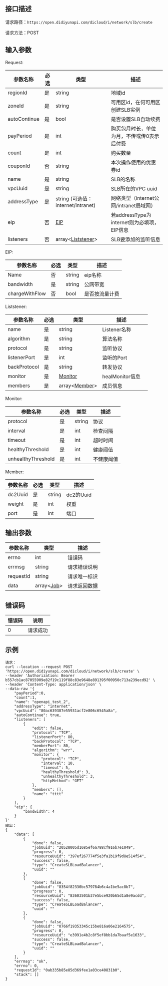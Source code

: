 ## 接口描述

请求路径：`https://open.didiyunapi.com/dicloud/i/network/slb/create`

请求方法：POST

## 输入参数

<span id="Request"></span>
Request:

| 参数名称     | 必选 | 类型                               | 描述                                        |
| ------------ | ---- | ---------------------------------- | ------------------------------------------- |
| regionId     | 是   | string                             | 地域id                                      |
| zoneId       | 是   | string                             | 可用区id，在何可用区创建SLB实例             |
| autoContinue | 是   | bool                               | 是否设置SLB自动续费                         |
| payPeriod    | 是   | int                                | 购买包月时长，单位为月，不传或传0表示后付费 |
| count        | 是   | int                                | 购买数量                                    |
| couponId     | 否   | string                             | 本次操作使用的优惠券id                      |
| name         | 是   | string                             | SLB的名称                                   |
| vpcUuid      | 是   | string                             | SLB所在的VPC uuid                           |
| addressType  | 是   | string (可选值：internet/intranet) | 网络类型（internet公网/intranet局域网）     |
| eip          | 否   | [EIP](#EIP)                        | 若addressType为internet则为必填项，EIP信息  |
| listeners    | 否   | array<[Liststener](#Liststener)>   | SLB要添加的监听信息                         |

<span id="EIP"></span>
EIP:

| 参数名称       | 必选 | 类型   | 描述           |
| -------------- | ---- | ------ | -------------- |
| Name           | 否   | string | eip名称        |
| bandwidth      | 是   | string | 公网带宽       |
| chargeWithFlow | 否   | bool   | 是否按流量计费 |

<span id="Liststener"></span>
Liststener:

| 参数名称     | 必选 | 类型                     | 描述            |      |
| ------------ | ---- | ------------------------ | --------------- | ---- |
| name         | 是   | string                   | Listener名称    |      |
| algorithm    | 是   | string                   | 算法名称        |      |
| protocol     | 是   | string                   | 监听协议        |      |
| listenerPort | 是   | int                      | 监听的Port      |      |
| backProtocol | 是   | string                   | 转发协议        |      |
| monitor      | 是   | [Monitor](#Monitor)      | healMonitor信息 |      |
| members      | 是   | array<[Member](#Member)> | 成员信息        |      |

<span id="Monitor"></span>
Monitor:

| 参数名称           | 必选 | 类型   | 描述       |
| ------------------ | ---- | ------ | ---------- |
| protocol           | 是   | string | 协议       |
| interval` `        | 是   | int    | 检查间隔   |
| timeout            | 是   | int    | 超时时间   |
| healthyThreshold   | 是   | int    | 健康阈值   |
| unhealthyThreshold | 是   | int    | 不健康阈值 |

<span id="Member"></span>
Member:

| 参数名称 | 必选 | 类型   | 描述      |
| -------- | ---- | ------ | --------- |
| dc2Uuid  | 是   | string | dc2的Uuid |
| weight   | 是   | int    | 权重      |
| port     | 是   | int    | 端口      |

## 

## 输出参数

| 参数名称  | 类型                                                         | 描述         |
| --------- | ------------------------------------------------------------ | ------------ |
| errno     | int                                                          | 错误码       |
| errmsg    | string                                                       | 请求错误说明 |
| requestId | string                                                       | 请求唯一标识 |
| data      | array<[Job](/static/docs-content/products/通用响应结构.md#Job)> | 请求返回数据 |


## 错误码

| 错误码 | 说明     |
| ------ | -------- |
| 0      | 请求成功 |

## 示例

```
请求：
curl --location --request POST 'https://open.didiyunapi.com/dicloud/i/network/slb/create' \
--header 'Authorization: Bearer b557cb1ac87055909e82f19c119f88c83e9648e891395f00950c713a239ecd92' \
--header 'Content-Type: application/json' \
--data-raw '{
    "payPeriod":0,
    "count":1,
    "name": "openapi_test_2",
    "addressType": "internet",
    "vpcUuid": "80ac639387e55931acf2e806c6545a8a",
    "autoContinue": true,
    "listeners": [
        {
            "edit": false,
            "protocol": "TCP",
            "listenerPort": 80,
            "backProtocol": "TCP",
            "memberPort": 80,
            "algorithm": "wrr",
            "monitor": {
                "protocol": "TCP",
                "interval": 10,
                "timeout": 5,
                "healthyThreshold": 3,
                "unhealthyThreshold": 3,
                "httpMethod": "GET"
            },
            "members": [],
            "name": "tttt"
        }
    ],
    "eip": {
    	"bandwidth": 4
    }
}'
输出：
{
    "data": [
        {
            "done": false,
            "jobUuid": "20528005d1685ef6a788cf916b7e1049",
            "progress": 0,
            "resourceUuid": "397ef267774f5e3fa1b19f9d8e514f54",
            "success": false,
            "type": "CreateSLBLoadBalancer",
            "uuid": ""
        },
        {
            "done": false,
            "jobUuid": "8354f82330bc579784b6c4a1be5ac8b7",
            "progress": 0,
            "resourceUuid": "83603501b37e5bce920b65d1a8e9acdd",
            "success": false,
            "type": "CreateSLBLoadBalancer",
            "uuid": ""
        },
        {
            "done": false,
            "jobUuid": "0766f19353345c15be816a06e2164575",
            "progress": 0,
            "resourceUuid": "e3991e4b2c8f5ef8bb1da7baaf5e1633",
            "success": false,
            "type": "CreateSLBLoadBalancer",
            "uuid": ""
        }
    ],
    "errmsg": "ok",
    "errno": 0,
    "requestId": "0ab335b85e85d369fee1a03ce40831b0",
    "stack": []
}
```
